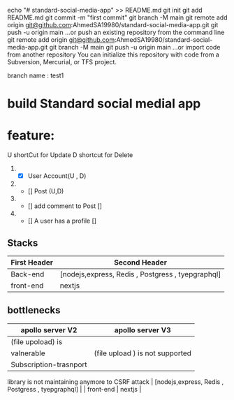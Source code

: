 echo "# standard-social-media-app" >> README.md
git init
git add README.md
git commit -m "first commit"
git branch -M main
git remote add origin git@github.com:AhmedSA19980/standard-social-media-app.git
git push -u origin main
…or push an existing repository from the command line
git remote add origin git@github.com:AhmedSA19980/standard-social-media-app.git
git branch -M main
git push -u origin main
…or import code from another repository
You can initialize this repository with code from a Subversion, Mercurial, or TFS project.


branch name : test1

# build Standard social medial app

# feature:

U shortCut for Update
D shortcut for Delete

1. - [x]  User Account(U , D) 
2. - [] Post (U,D)
3. - [] add comment to Post []
4. - [] A user has a profile []


## Stacks

| First Header  | Second Header |
| ------------- | ------------- |
| Back-end  | [nodejs,express, Redis , Postgress , tyepgraphql]  |
| front-end  | nextjs |

## bottlenecks
| apollo server V2          |     apollo server V3          |
| --------------------------|------------------------------ |
| (file upoload) is  
 valnerable                | (file upload ) is not supported
| Subscription-trasnport 
 library is not maintaining 
 anymore 
to CSRF attack  | [nodejs,express, Redis , Postgress , tyepgraphql]  |
| front-end  | nextjs |


